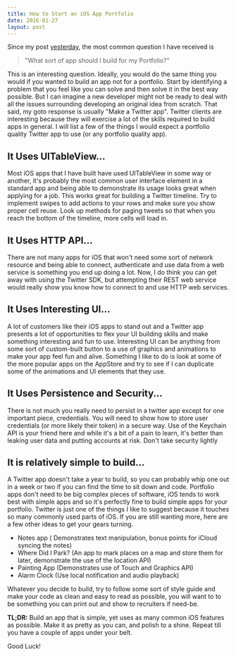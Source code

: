 ```yaml
---
title: How to Start an iOS App Portfolio
date: 2016-01-27
layout: post
---
```


Since my post [yesterday][1],
the most common question I have received is 

> "What sort of app should I build for my Portfolio?"

This is an interesting question. Ideally, you
would do the same thing you would if you wanted to build an app not for
a portfolio. Start by identifying a problem that you feel like you can
solve and then solve it in the best way possible. But I can imagine a
new developer might not be ready to deal with all the issues surrounding
developing an original idea from scratch. That said, my goto response is
usually "Make a Twitter app". Twitter clients are interesting because
they will exercise a lot of the skills required to build apps in
general. I will list a few of the things I would expect a portfolio
quality Twitter app to use (or any portfolio quality app).

## It Uses UITableView...

Most iOS apps that I have built have used UITableView in some way or
another, it's probably the most common user interface element in a
standard app and being able to demonstrate its usage looks great when
applying for a job. This works great for building a Twitter timeline.
Try to implement swipes to add actions to your rows and make sure you
show proper cell reuse. Look up methods for paging tweets so that when
you reach the bottom of the timeline, more cells will load in.

## It Uses HTTP API...

There are not many apps for iOS that won't need some sort of network
resource and being able to connect, authenticate and use data from a web
service is something you end up doing a lot. Now, I do think you can get
away with using the Twitter SDK, but attempting their REST web service
would really show you know how to connect to and use HTTP web services.

## It Uses Interesting UI...

A lot of customers like their iOS apps to stand out and a Twitter app
presents a lot of opportunities to flex your UI building skills and make
something interesting and fun to use. Interesting UI can be anything
from some sort of custom-built button to a use of graphics and
animations to make your app feel fun and alive. Something I like to do
is look at some of the more popular apps on the AppStore and try to see
if I can duplicate some of the animations and UI elements that they use.

## It Uses Persistence and Security...

There is not much you really need to persist in a twitter app except for
one important piece, credentials. You will need to show how to store
user credentials (or more likely their token) in a secure way. Use of
the Keychain API is your friend here and while it's a bit of a pain to
learn, it's better than leaking user data and putting accounts at risk.
Don't take security lightly

## It is relatively simple to build...

A Twitter app doesn't take a year to build, so you can probably whip one
out in a week or two if you can find the time to sit down and code.
Portfolio apps don't need to be big complex pieces of software, iOS
tends to work best with simple apps and so it's perfectly fine to build
simple apps for your portfolio. Twitter is just one of the things I like
to suggest because it touches so many commonly used parts of iOS. If you
are still wanting more, here are a few other ideas to get your gears
turning.

-   Notes app ( Demonstrates text manipulation, bonus points for iCloud
    syncing the notes)
-   Where Did I Park? (An app to mark places on a map and store them for
    later, demonstrate the use of the location API)
-   Painting App (Demonstrates use of Touch and Graphics API)
-   Alarm Clock (Use local notification and audio playback)

Whatever you decide to build, try to follow some sort of style guide and
make your code as clean and easy to read as possible, you will want to
to be something you can print out and show to recruiters if need-be.

**TL;DR:** Build an app that is simple, yet uses as many common iOS
features as possible. Make it as pretty as you can, and polish to a
shine. Repeat till you have a couple of apps under your belt.

Good Luck!

[1]: blog/2016.01.26

